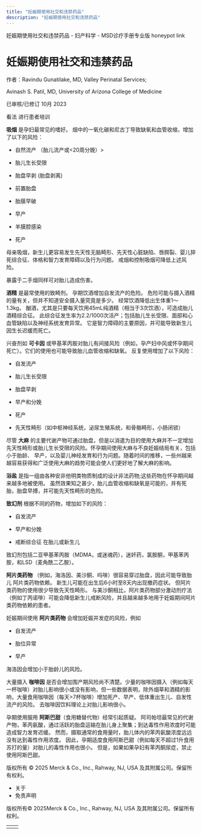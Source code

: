```yaml
---
title: "妊娠期使用社交和违禁药品"
description: "妊娠期使用社交和违禁药品"
---
```


﻿妊娠期使用社交和违禁药品 \- 妇产科学 \- MSD诊疗手册专业版 honeypot link

# 妊娠期使用社交和违禁药品

作者：Ravindu Gunatilake, MD, Valley Perinatal Services;

Avinash S. Patil, MD, University of Arizona College of Medicine

已审核/已修订 10月 2023

看法 进行患者培训

**吸烟** 是孕妇最常见的嗜好。 烟中的一氧化碳和尼古丁导致缺氧和血管收缩，增加了以下的风险：

- 自然流产 （胎儿流产或<20周分娩）>

- 胎儿生长受限

- 胎盘早剥 (胎盘剥离)

- 前置胎盘

- 胎膜早破

- 早产

- 羊膜腔感染

- 死产


母亲吸烟，新生儿更容易发生先天性无脑畸形、先天性心脏缺陷、唇腭裂、婴儿猝死综合征、体格和智力发育障碍以及行为问题。 戒烟和控制吸烟可降低上述风险。

暴露于二手烟同样可对胎儿造成伤害。

**酒精** 是最常使用的致畸剂。 孕期饮酒增加自发流产的危险。 危险可能与摄入酒精的量有关，但并不知道安全摄入量究竟是多少。 经常饮酒降低出生体重1～1.3kg。 酗酒，尤其是只要每天饮用45mL纯酒精（相当于3次饮酒），可造成胎儿酒精综合征。 此综合征发生率为2.2/1000次活产；包括胎儿生长受限、面部和心血管缺陷以及神经系统发育异常。 它是智力障碍的主要原因，并可能导致新生儿因生长迟缓而死亡。

兴奋剂如 **可卡因** 或甲基苯丙胺对胎儿有间接风险（例如，孕产妇中风或怀孕期间死亡）。它们的使用也可能导致胎儿血管收缩和缺氧。 反复使用增加了以下风险：

- 自发流产

- 胎儿生长受限

- 胎盘早剥

- 早产和分娩

- 死产

- 先天性畸形（如中枢神经系统，泌尿生殖系统，和骨骼畸形，小肠闭锁）


尽管 **大麻** 的主要代谢产物可通过胎盘，但是以消遣为目的使用大麻并不一定增加先天性畸形或胎儿生长受限的风险。怀孕期间使用大麻与不良妊娠结局有关，包括小于胎龄、 早产，以及婴儿神经发育和行为问题。随着时间的推移，一些州越来越容易获得和广泛使用大麻的趋势可能会使人们更好地了解大麻的影响。

**浴盐** 是指一组由各种安非他明类物质制成的设计非法药物;这些药物在怀孕期间越来越多地被使用。 虽然效果知之甚少，胎儿血管收缩和缺氧是可能的，并有死胎，胎盘早搏，并可能先天性畸形的危险。

**致幻剂** 根据不同的药物，增加如下的风险：

- 自发流产

- 早产和分娩

- 戒断综合征 在胎儿或新生儿


致幻剂包括二亚甲基苯丙胺（MDMA，或迷魂药），迷奸药，氯胺酮，甲基苯丙胺，和LSD（麦角酰二乙胺）。

**阿片类药物** （例如，海洛因、美沙酮、吗啡）很容易穿过胎盘，因此可能导致胎儿 阿片类药物依赖。 新生儿可能在出生后6小时至8天内出现撤药症状。 但阿片类药物的使用很少导致先天性畸形。 与美沙酮相比，阿片类药物部分激动剂疗法（例如丁丙诺啡）可能会降低新生儿戒断风险，并且越来越多地用于妊娠期间阿片类药物依赖的患者。

妊娠期间使用 **阿片类药物** 会增加妊娠并发症的风险，例如

- 自发流产

- 胎位异常

- 早产


海洛因会增加小于胎龄儿的风险。

大量摄入 **咖啡因** 是否会增加围产期风险尚不清楚。少量的咖啡因摄入（例如每天一杯咖啡）对胎儿影响很小或没有影响，但一些数据表明，除外烟草和酒精的影响，大量食用咖啡因（每天>7杯咖啡）增加死产、早产、低体重出生儿、自发性流产的风险。 去咖啡因饮料理论上对胎儿影响很小。

孕期使用服用 **阿斯巴甜**（食用糖替代物）经常引起质疑。 阿司帕坦最常见的代谢产物，苯丙氨酸，通过活跃的胎盘运输在胎儿身上聚集；到达毒性作用浓度时可能造成智力发育迟缓。 然而，摄取通常的食用量时，胎儿体内的苯丙氨酸浓度远远没有达到毒性作用浓度。 因此，孕期适度食用阿斯巴甜（例如每天不超过1升食用苏打的量）对胎儿的毒性作用也很小。 但是，如果如果孕妇有苯丙酮尿症，禁止使用阿斯巴甜。



版权所有 © 2025
Merck & Co., Inc., Rahway, NJ, USA 及其附属公司。保留所有权利。

- 关于
- 免责声明

版权所有© 2025Merck & Co., Inc., Rahway, NJ, USA 及其附属公司。保留所有权利。

|     |     |
| --- | --- |
|  |  |